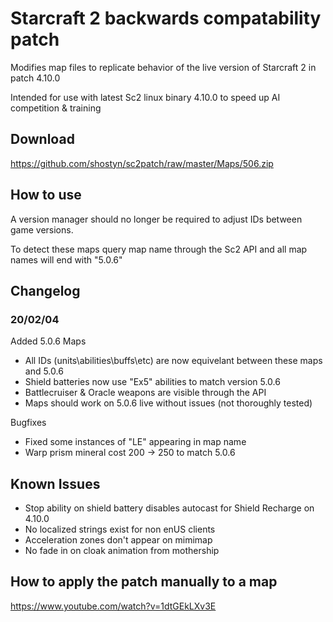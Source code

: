 # Starcraft 2 backwards compatability patch
Modifies map files to replicate behavior of the live version of Starcraft 2 in patch 4.10.0

Intended for use with latest Sc2 linux binary 4.10.0 to speed up AI competition & training

## Download
https://github.com/shostyn/sc2patch/raw/master/Maps/506.zip

## How to use
A version manager should no longer be required to adjust IDs between game versions.

To detect these maps query map name through the Sc2 API and all map names will end with "5.0.6"

## Changelog
### 20/02/04
Added 5.0.6 Maps
- All IDs (units\abilities\buffs\etc) are now equivelant between these maps and 5.0.6
- Shield batteries now use "Ex5" abilities to match version 5.0.6
- Battlecruiser & Oracle weapons are visible through the API
- Maps should work on 5.0.6 live without issues (not thoroughly tested)

Bugfixes
- Fixed some instances of "LE" appearing in map name
- Warp prism mineral cost 200 -> 250 to match 5.0.6

## Known Issues
- Stop ability on shield battery disables autocast for Shield Recharge on 4.10.0
- No localized strings exist for non enUS clients
- Acceleration zones don't appear on mimimap
- No fade in on cloak animation from mothership

## How to apply the patch manually to a map
https://www.youtube.com/watch?v=1dtGEkLXv3E
